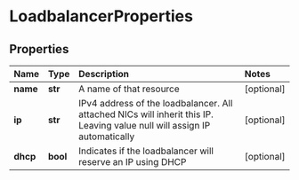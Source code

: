 # LoadbalancerProperties

## Properties

| Name | Type | Description | Notes |
| :--- | :--- | :--- | :--- |
| **name** | **str** | A name of that resource | \[optional\] |
| **ip** | **str** | IPv4 address of the loadbalancer. All attached NICs will inherit this IP. Leaving value null will assign IP automatically | \[optional\] |
| **dhcp** | **bool** | Indicates if the loadbalancer will reserve an IP using DHCP | \[optional\] |

